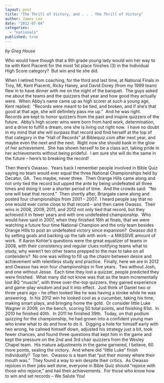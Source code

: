 ```yaml
---
layout: post
title: "The Thrill of Victory, and . . . The Thrill of Victory"
author: James Lex
date: "2012-07-04"
categories: 
  - "nationals"
published: true
---
```


_by Greg House_

Who would have though that a 9th grade young lady would win her way to tie with Kent Piacenti for the most 1st place finishes (3) in the Individual High Score category?  But win and tie she did.

When I retired from coaching, for the third and last time, at National Finals in Troy, MI, Kent Piacenti, Ricky Haney, and David Dorey (from my 1999 team) flew in to have dinner with me on the night of the banquet.  The guys asked me about the teams and the quizzers that year and how good they actually were.  When Abby’s name came up as high scorer at such a young age, Kent replied:  “Records were meant to be tied, and broken, and if she’s that good at that age, she will definitely pass me up.”  And he was right.  Records are kept to honor quizzers from the past and inspire quizzers of the future.  Abby’s high scorer wins were born from hard work, determination,  and a drive to fulfill a dream, one she is living out right now.  I have no doubt in my mind that she will surpass that record and find herself at the top of that category in the “Hall of Records” at Biblequiz.com after next year, and maybe even the next and the next.  Right now she should bask in the glow of her achievement.  She has shown herself to be a class act, taking pride in her achievements without being prideful.  I am sure she will do the same in the future – here’s to breaking the record!

Then there’s Owasso.  Years back I remember people involved in Bible Quiz saying no team would ever equal the three National Championships held by Decatur, GA.  Two maybe, never three.  Then Orange Hills came along and not only tied the record but upped the ante by being undefeated all three times and doing it over a shorter period of time.  And the crowds said:  “No one will beat that record.”  Then shortly after, Briargate came along and posted four championships from 2001 – 2007.  I heard people say that no one would ever come close to that record – and then came Owasso.  Their wins in 2008, 2009, 2011, and 2012 not only tied that record, but they achieved it in fewer years and with one undefeated championship.  Who would have said in 2007, when they finished 16th at finals, that we were watching a future four time National Champion and the only team besides Orange Hills to post an undefeated victory since expansion?  Owasso did it by setting goals and backing up the talk with work – a MASSIVE amount of work.  If Aaron Kohler’s questions were the great equalizer of teams in 2008, with their consistency and regular clues notifying teams what to study, why weren’t ten other teams prepped to the max to take on all contenders?  No one was willing to fill up the chasm between desire and achievement with relentless study and practice.  Finally, here we are in 2012 and Owasso has won four championships in five years.  Two without Josh, and one without Jesse.  Each time they lost a quizzer, people predicted they were finished.  What many did not know was that as the team incrementally lost BQ “muscle”, with three over-the-top quizzers, they gained experience and game-play wisdom and put it into effect.  Just think of Daniel two or three years ago – he often looked like he was having a stroke while he was answering.  In his 2012 win he looked cool as a cucumber, taking his time, making smart plays, and bringing home the gold.  Or consider little Luke Wagner in 2009, on the bench, scoring 50 total points, and finishing 61st.  In 2010 he finished 40th.  In 2011 he finished 39th.  Today, on that podium quizzing for the championship, he had grown into a confident young man who knew what to do and how to do it.  Digging a hole for himself early with two wrong, he calmed himself down, adjusted his strategy just a bit, took fewer chances, and found three questions that kept him in the game and kept the pressure on the 2nd and 3rd chair quizzers from the Wesley Chapel team.  His mature adjustments in the game garnered, I believe, 60 more points, sealing the victory.  And where did “little Luke” finish individually?  Top ten.  Owasso is a team that “put their money where their mouth was.”  They found a way to win despite their critics.  As Owasso rejoices in their jobs well done, everyone in Bible Quiz should “rejoice with those who rejoice,” and hail their achievements.  For those who know how to win and set records – We Salute You!
